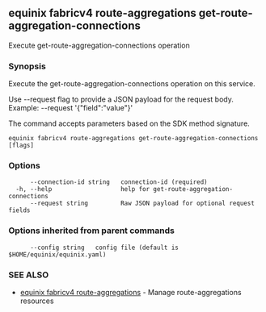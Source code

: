 ## equinix fabricv4 route-aggregations get-route-aggregation-connections

Execute get-route-aggregation-connections operation

### Synopsis

Execute the get-route-aggregation-connections operation on this service.

Use --request flag to provide a JSON payload for the request body.
Example: --request '{"field":"value"}'

The command accepts parameters based on the SDK method signature.

```
equinix fabricv4 route-aggregations get-route-aggregation-connections [flags]
```

### Options

```
      --connection-id string   connection-id (required)
  -h, --help                   help for get-route-aggregation-connections
      --request string         Raw JSON payload for optional request fields
```

### Options inherited from parent commands

```
      --config string   config file (default is $HOME/equinix/equinix.yaml)
```

### SEE ALSO

* [equinix fabricv4 route-aggregations](equinix_fabricv4_route-aggregations.md)	 - Manage route-aggregations resources


